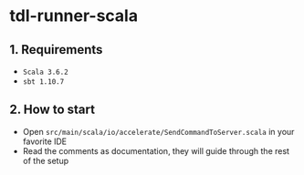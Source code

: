 # tdl-runner-scala


## 1. Requirements

- `Scala 3.6.2`
- `sbt 1.10.7`

## 2. How to start

- Open `src/main/scala/io/accelerate/SendCommandToServer.scala` in your favorite IDE
- Read the comments as documentation, they will guide through the rest of the setup
